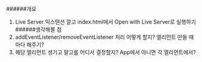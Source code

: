 ######개요
1. Live Server 익스텐션 깔고 index.html에서 Open with Live Server로 실행하기
######생각해볼 점
1. addEventListener/removeEventListener 처리 어떻게 할지? 엘리먼트 만들 때마다 해주기?
2. 해당 엘리먼트 생기고 말고를 어디서 결정할지? App에서 아니면 각 엘리먼트에서? 